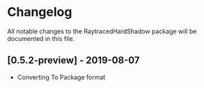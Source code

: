 # Changelog
All notable changes to the RaytracedHardShadow package will be documented in this file.

## [0.5.2-preview] - 2019-08-07

- Converting To Package format

